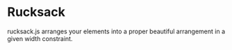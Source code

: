 Rucksack
========

rucksack.js arranges your elements into a proper beautiful arrangement in a given width constraint.